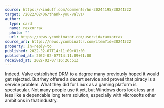 ```yaml
---
source: https://kinduff.com/comments/hn-30244195/30244322
target: /2022/02/06/thank-you-valve/
author:
  type: card
  name: raxxorrax
  photo: ""
  url: https://news.ycombinator.com/user?id=raxxorrax
source_url: https://news.ycombinator.com/item?id=30244322
property: in-reply-to
published: 2022-02-07T14:11:09+01:00
published_at: 2022-02-07T14:11:09+01:00
received_at: 2022-02-07T16:26:51Z
---
```


Indeed. Valve established DRM to a degree many previously hoped it would get rejected. But they offered a decent service and proved that piracy is a service problem. What they did for Linux as a gaming platform is spectacular. Not many people use it yet, but Windows does look less and less like a dependable long term solution, especially with Microsofts other ambitions in that industry.